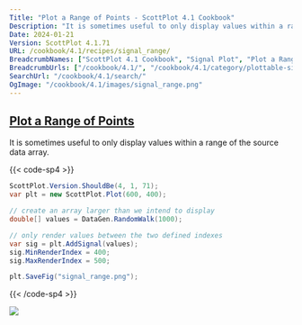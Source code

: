 ```yaml
---
Title: "Plot a Range of Points - ScottPlot 4.1 Cookbook"
Description: "It is sometimes useful to only display values within a range of the source data array."
Date: 2024-01-21
Version: ScottPlot 4.1.71
URL: /cookbook/4.1/recipes/signal_range/
BreadcrumbNames: ["ScottPlot 4.1 Cookbook", "Signal Plot", "Plot a Range of Points"]
BreadcrumbUrls: ["/cookbook/4.1/", "/cookbook/4.1/category/plottable-signal-plot", "/cookbook/4.1/recipes/signal_range/"]
SearchUrl: "/cookbook/4.1/search/"
OgImage: "/cookbook/4.1/images/signal_range.png"
---
```


<h2><a id='plot-a-range-of-points' href='/cookbook/4.1/recipes/signal_range/'>Plot a Range of Points</a></h2>

It is sometimes useful to only display values within a range of the source data array.

{{< code-sp4 >}}

```cs
ScottPlot.Version.ShouldBe(4, 1, 71);
var plt = new ScottPlot.Plot(600, 400);

// create an array larger than we intend to display
double[] values = DataGen.RandomWalk(1000);

// only render values between the two defined indexes
var sig = plt.AddSignal(values);
sig.MinRenderIndex = 400;
sig.MaxRenderIndex = 500;

plt.SaveFig("signal_range.png");
```

{{< /code-sp4 >}}

<img src='../../images/signal_range.png' class='d-block mx-auto my-5' />


